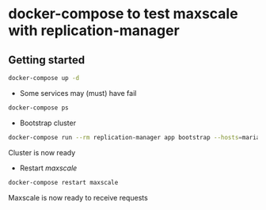 # docker-compose to test maxscale with replication-manager

## Getting started

```sh
docker-compose up -d
```

* Some services may (must) have fail
```sh
docker-compose ps
```

* Bootstrap cluster
```sh
docker-compose run --rm replication-manager app bootstrap --hosts=mariadb1,mariadb2,mariadb3 --user=root --rpluser=repl:pass --verbose
```
Cluster is now ready

* Restart _maxscale_
```sh
docker-compose restart maxscale
```
Maxscale is now ready to receive requests
